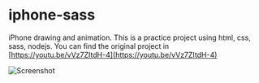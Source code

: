 # iphone-sass
iPhone drawing and animation. This is a practice project using html, css, sass, nodejs. You can find the original project in [https://youtu.be/vVz7ZItdH-4](https://youtu.be/vVz7ZItdH-4)

![Screenshot](iphone-sass/Screen%20Shot%202020-06-07%20at%2012.34.04%20PM.png)
